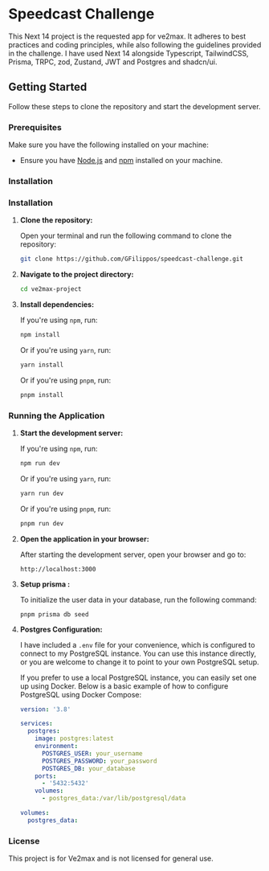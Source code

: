# Speedcast Challenge

This Next 14 project is the requested app for ve2max. It adheres to best practices and coding principles, while also following the guidelines provided in the challenge.
I have used Next 14 alongside Typescript, TailwindCSS, Prisma, TRPC, zod, Zustand, JWT and Postgres and shadcn/ui.

## Getting Started

Follow these steps to clone the repository and start the development server.

### Prerequisites

Make sure you have the following installed on your machine:

- Ensure you have [Node.js](https://nodejs.org/) and [npm](https://www.npmjs.com/) installed on your machine.

### Installation

### Installation

1. **Clone the repository:**

   Open your terminal and run the following command to clone the repository:

   ```bash
   git clone https://github.com/GFilippos/speedcast-challenge.git
   ```

2. **Navigate to the project directory:**

   ```bash
   cd ve2max-project
   ```

3. **Install dependencies:**

   If you're using `npm`, run:

   ```bash
   npm install
   ```

   Or if you're using `yarn`, run:

   ```bash
   yarn install
   ```

   Or if you're using `pnpm`, run:

   ```bash
   pnpm install
   ```

### Running the Application

1. **Start the development server:**

   If you're using `npm`, run:

   ```bash
   npm run dev
   ```

   Or if you're using `yarn`, run:

   ```bash
   yarn run dev
   ```

   Or if you're using `pnpm`, run:

   ```bash
   pnpm run dev
   ```

2. **Open the application in your browser:**

   After starting the development server, open your browser and go to:

   ```
   http://localhost:3000
   ```

3. **Setup prisma :**

   To initialize the user data in your database, run the following command:

   ```
   pnpm prisma db seed
   ```

4. **Postgres Configuration:**

   I have included a `.env` file for your convenience, which is configured to connect to my PostgreSQL instance. You can use this instance directly, or you are welcome to change it to point to your own PostgreSQL setup.

   If you prefer to use a local PostgreSQL instance, you can easily set one up using Docker. Below is a basic example of how to configure PostgreSQL using Docker Compose:

   ```yaml
   version: '3.8'

   services:
     postgres:
       image: postgres:latest
       environment:
         POSTGRES_USER: your_username
         POSTGRES_PASSWORD: your_password
         POSTGRES_DB: your_database
       ports:
         - '5432:5432'
       volumes:
         - postgres_data:/var/lib/postgresql/data

   volumes:
     postgres_data:
   ```

### License

This project is for Ve2max and is not licensed for general use.

